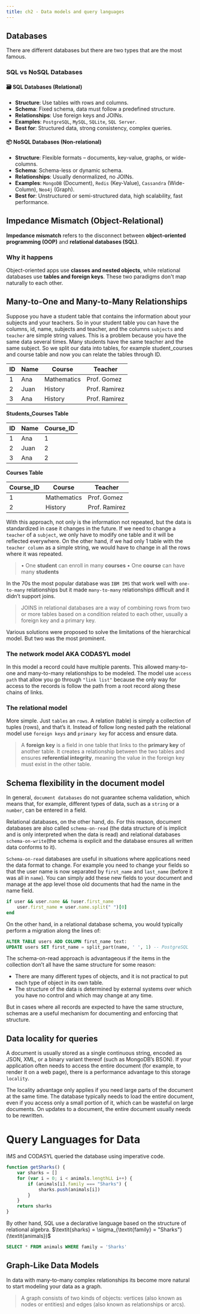 ```yaml
---
title: ch2 - Data models and query languages
---
```

## Databases
There are different databases but there are two types that are the most famous.
### SQL vs NoSQL Databases
#### 🗃️ SQL Databases (Relational)
- **Structure**: Use tables with rows and columns.
- **Schema**: Fixed schema, data must follow a predefined structure.
- **Relationships**: Use foreign keys and JOINs.
- **Examples**: `PostgreSQL`, `MySQL`, `SQLite`, `SQL Server`.
- **Best for**: Structured data, strong consistency, complex queries.

#### 📦 NoSQL Databases (Non-relational)
- **Structure**: Flexible formats – documents, key-value, graphs, or wide-columns.
- **Schema**: Schema-less or dynamic schema.
- **Relationships**: Usually denormalized, no JOINs.
- **Examples**: `MongoDB` (Document), `Redis` (Key-Value), `Cassandra` (Wide-Column), `Neo4j` (Graph).
- **Best for**: Unstructured or semi-structured data, high scalability, fast performance.

## Impedance Mismatch (Object-Relational)
**Impedance mismatch** refers to the disconnect between **object-oriented programming (OOP)** and **relational databases (SQL)**.

### Why it happens
Object-oriented apps use **classes and nested objects**, while relational databases use **tables and foreign keys**. These two paradigms don't map naturally to each other.
## Many-to-One and Many-to-Many Relationships
Suppose you have a student table that contains the information about your subjects and your teachers. So in your student table you can have the columns, id, name, subjects and teacher, and the columns `subjects` and `teacher` are simple string values. This is a problem because you have the same data several times. Many students have the same teacher and the same subject. So we split our data into tables, for example student_courses and course table and now you can relate the tables through ID.

| **ID** | **Name** | **Course**  | **Teacher**   |
| ------ | -------- | ----------- | ------------- |
| 1      | Ana      | Mathematics | Prof. Gomez   |
| 2      | Juan     | History     | Prof. Ramirez |
| 3      | Ana      | History     | Prof. Ramirez |

**Students_Courses Table**

| **ID** | **Name** | **Course_ID** |
| ------ | -------- | ------------- |
| 1      | Ana      | 1             |
| 2      | Juan     | 2             |
| 3      | Ana      | 2             |

**Courses Table**

|**Course_ID**|**Course**|**Teacher**|
|---|---|---|
|1|Mathematics|Prof. Gomez|
|2|History|Prof. Ramirez|

With this approach, not only is the information not repeated, but the data is standardized in case it changes in the future. If we need to change a `teacher` of a `subject`, we only have to modify one table and it will be reflected everywhere. On the other hand, if we had only 1 table with the `teacher column` as a simple string, we would have to change in all the rows where it was repeated.

> • One **student** can enroll in many **courses**
> • One **course** can have many **students**

In the 70s the most popular database was `IBM IMS` that work well with `one-to-many` relationships but it made `many-to-many` relationships difficult and it didn’t support joins.

> JOINS in relational databases are a way of combining rows from two or more tables based on a condition related to each other, usually a foreign key and a primary key.

Various solutions were proposed to solve the limitations of the hierarchical model. But two was the most prominent.

### The network model AKA CODASYL model
In this model a record could have multiple parents. This allowed many-to-one and many-to-many relationships to be modeled. The model use `access path` that allow you go through `"link list"` because the only way for access to the records is follow the path from a root record along these chains of links.

### The relational model
More simple. Just `tables` an `rows`. A relation (table) is simply a collection of tuples (rows), and that’s it. Instead of follow long nested path the relational model use `foreign keys` and `primary key` for access and ensure data.

> A **foreign key** is a field in one table that links to the **primary key** of another table. It creates a relationship between the two tables and ensures **referential integrity**, meaning the value in the foreign key must exist in the other table.

## Schema flexibility in the document model
In general, `document databases` do not guarantee schema validation, which means that, for example, different types of data, such as a `string` or a `number`, can be entered in a field.

Relational databases, on the other hand, do. For this reason, document databases are also called `schema-on-read` (the data structure of is implicit and is only interpreted when the data is read) and relational databases `schema-on-write`(the schema is explicit and the database ensures all written data conforms to it).

`Schema-on-read` databases are useful in situations where applications need the data format to change. For example you need to change your fields so that the user name is now separated by `first_name` and `last_name` (before it was all in `name`). You can simply add these new fields to your document and manage at the app level those old documents that had the name in the name field.
```ruby
if user && user.name && !user.first_name
	user.first_name = user.name.split(" ")[0]
end
```

On the other hand, in a relational database schema, you would typically perform a migration along the lines of:
```sql
ALTER TABLE users ADD COLUMN first_name text:
UPDATE users SET first_name = split_part(name, ' ', 1) -- PostgreSQL
```

The schema-on-read approach is advantageous if the items in the collection don’t all have the same structure for some reason:

- There are many different types of objects, and it is not practical to put each type of object in its own table.
- The structure of the data is determined by external systems over which you have no control and which may change at any time.

But in cases where all records are expected to have the same structure, schemas are a useful mechanism for documenting and enforcing that structure.
## Data locality for queries
A document is usually stored as a single continuous string, encoded as JSON, XML, or a binary variant thereof (such as MongoDB’s BSON). If your application often needs to access the entire document (for example, to render it on a web page), there is a performance advantage to this storage `locality`.

The locality advantage only applies if you need large parts of the document at the same time. The database typically needs to load the entire document, even if you access only a small portion of it, which can be wasteful on large documents. On updates to a document, the entire document usually needs to be rewritten.
# Query Languages for Data
IMS and CODASYL queried the database using imperative code.
```js
function getSharks() {
	var sharks = []
	for (var i = 0; i < animals.lengthLL i++) {
		if (animals[i].family === "Sharks") {
			sharks.push(animals[i])
		}
	}
	return sharks
}
```

By other hand, SQL use a declarative language based on the structure of relational algebra.
$\textit{sharks} = \sigma_{\textit{family} = "Sharks"}(\textit{animals})$
```sql
SELECT * FROM animals WHERE family = 'Sharks'
```

## Graph-Like Data Models
In data with many-to-many complex relationships its become more natural to start modeling your data as a graph.

> A graph consists of two kinds of objects: vertices (also known as nodes or entities) and edges (also known as relationships or arcs).
